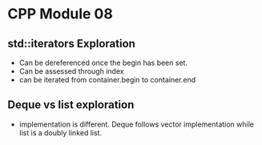 # CPP Module 08

## std::iterators Exploration

- Can be dereferenced once the begin has been set.
- Can be assessed through index
- can be iterated from container.begin to container.end

## Deque vs list exploration

- implementation is different. Deque follows vector implementation while list is a doubly linked list.


